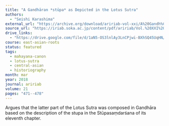 ```yaml
---
title: "A Gandhāran *stūpa* as Depicted in the Lotus Sutra"
authors:
  - "Seishi Karashima"
external_url: "https://archive.org/download/aririab-vol-xxi/A%20Gandh%C4%81ran%20st%C5%ABpa%20as%20depicted%20in%20the%20Lotus%20Sutra.pdf"
source_url: "https://iriab.soka.ac.jp/content/pdf/aririab/Vol.%20XXI%20(2018).pdf"
drive_links:
  - "https://drive.google.com/file/d/1aN5-OS3lnlAy3LnCPjwi-BXhSQ45UqHN/view?usp=drivesdk"
course: east-asian-roots
status: featured
tags:
  - mahayana-canon
  - lotus-sutra
  - central-asian
  - historiography
month: mar
year: 2018
journal: aririab
volume: 21
pages: "471--478"
---
```


Argues that the latter part of the Lotus Sutra was composed in Gandhāra based on the description of the stupa in the Stūpasaṃdarśana of its eleventh chapter.

